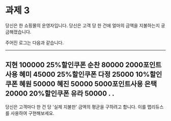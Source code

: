 # 과제 3

당신은 한 쇼핑몰의 운영자입니다. 당신은 고객 당 한 건에 얼마의 금액을 지불하는지 궁금해졌습니다.

주어진 로그는 다음과 같습니다.


----------------------
지현 100000 25%할인쿠폰
순찬 80000 2000포인트사용
혜미 45000 25%할인쿠폰
다정 25000 10%할인쿠폰
혜원 50000
혜진 50000 5000포인트사용
은택 20000 20%할인쿠폰
유라 50000
.
.
----------------------

당신은 고객마다 한 건 당 '실제 지불한' 금액의 평균을 구하려고 합니다. 이를 맵리듀스를 사용하여 구현해보세요.
